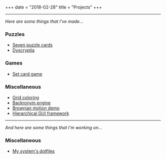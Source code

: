 +++
date = "2018-02-28"
title = "Projects"
+++

---

_Here are some things that I've made..._

### Puzzles
- [Seven puzzle cards](https://puzzling.stackexchange.com/questions/22684/seven-puzzle-cards)
- [Dyscryptia](https://puzzling.stackexchange.com/questions/11824/help-me-learn-to-speak-susans-language)

### Games
- [Set card game](https://github.com/benfrankel/set-game)

### Miscellaneous
- [Grid coloring](https://github.com/benfrankel/grid-coloring)
- [Backronym engine](https://github.com/benfrankel/backronym)
- [Brownian motion demo](https://github.com/benfrankel/brownian-demo)
- [Hierarchical GUI framework](https://github.com/benfrankel/hgf)

---

_And here are some things that I'm working on..._

### Miscellaneous
- [My system's dotfiles](https://github.com/benfrankel/my-dotfiles)
